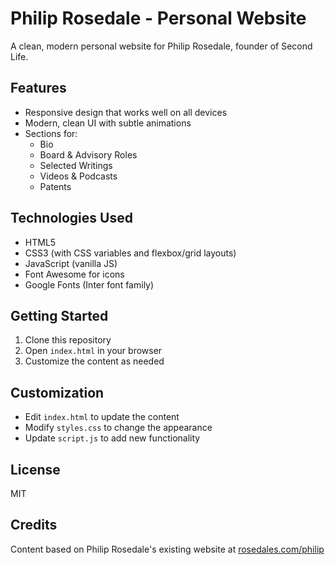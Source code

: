 # Philip Rosedale - Personal Website

A clean, modern personal website for Philip Rosedale, founder of Second Life.

## Features

- Responsive design that works well on all devices
- Modern, clean UI with subtle animations
- Sections for:
  - Bio
  - Board & Advisory Roles
  - Selected Writings
  - Videos & Podcasts
  - Patents

## Technologies Used

- HTML5
- CSS3 (with CSS variables and flexbox/grid layouts)
- JavaScript (vanilla JS)
- Font Awesome for icons
- Google Fonts (Inter font family)

## Getting Started

1. Clone this repository
2. Open `index.html` in your browser
3. Customize the content as needed

## Customization

- Edit `index.html` to update the content
- Modify `styles.css` to change the appearance
- Update `script.js` to add new functionality

## License

MIT

## Credits

Content based on Philip Rosedale's existing website at [rosedales.com/philip](https://www.rosedales.com/philip) 